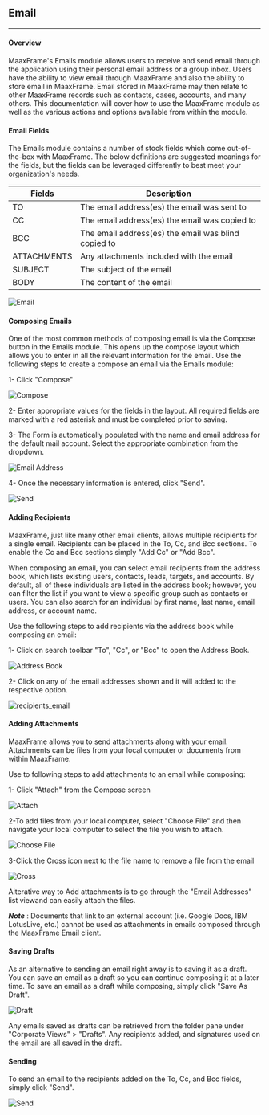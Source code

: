 ## Email

---

#### Overview

MaaxFrame's Emails module allows users to receive and send email through the application using their personal email address or a group inbox. Users have the ability to view email through MaaxFrame and also the ability to store email in MaaxFrame. Email stored in MaaxFrame may then relate to other MaaxFrame records such as contacts, cases, accounts, and many others. This documentation will cover how to use the MaaxFrame module as well as the various actions and options available from within the module.

#### Email Fields

The Emails module contains a number of stock fields which come out-of-the-box with MaaxFrame. The below definitions are suggested meanings for the fields, but the fields can be leveraged differently to best meet your organization's needs.


Fields | Description
---|---
TO | The email address(es) the email was sent to
CC | The email address(es) the email was copied to
BCC | The email address(es) the email was blind copied to
ATTACHMENTS | Any attachments included with the email
SUBJECT | The subject of the email
BODY | The content of the email

![Email](/img/email1.png)

#### Composing Emails

One of the most common methods of composing email is via the Compose button in the Emails module. This opens up the compose layout which allows you to enter in all the relevant information for the email.
Use the following steps to create a compose an email via the Emails module:

1- Click "Compose"

![Compose](/img/compose.PNG)

2- Enter appropriate values for the fields in the layout. All required fields are marked with a red asterisk and must be completed prior to saving.

3- The Form is automatically populated with the name and email address for the default mail account. Select the appropriate combination from the dropdown.

![Email Address](/img/email_address.PNG)

4- Once the necessary information is entered, click "Send".

![Send](/img/send.PNG)

#### Adding Recipients

MaaxFrame, just like many other email clients, allows multiple recipients for a single email. Recipients can be placed in the To, Cc, and Bcc sections. To enable the Cc and Bcc sections simply "Add Cc" or "Add Bcc".

When composing an email, you can select email recipients from the address book, which lists existing users, contacts, leads, targets, and accounts. By default, all of these individuals are listed in the address book; however, you can filter the list if you want to view a specific group such as contacts or users. You can also search for an individual by first name, last name, email address, or account name.

Use the following steps to add recipients via the address book while composing an email:

1- Click on search toolbar "To", "Cc", or "Bcc" to open the Address Book.

![Address Book](/img/address_book.PNG)

2- Click on any of the email addresses shown and it will added to the respective option.

![recipients_email](/img/recipients_email.png)

#### Adding Attachments

MaaxFrame allows you to send attachments along with your email. Attachments can be files from your local computer or documents from within MaaxFrame.

Use to following steps to add attachments to an email while composing:

1- Click "Attach" from the Compose screen

![Attach](/img/attach.PNG)

2-To add files from your local computer, select "Choose File" and then navigate your local computer to select the file you wish to attach.

![Choose File](/img/choose.PNG)

3-Click the Cross icon next to the file name to remove a file from the email

![Cross](/img/cross.PNG)

Alterative way to Add attachments is to go through the "Email Addresses" list viewand can easily attach the files.

***Note*** : Documents that link to an external account (i.e. Google Docs, IBM LotusLive, etc.) cannot be used as attachments in emails composed through the MaaxFrame Email client.

#### Saving Drafts

As an alternative to sending an email right away is to saving it as a draft. You can save an email as a draft so you can continue composing it at a later time. To save an email as a draft while composing, simply click "Save As Draft".

![Draft](/img/draft.PNG)

Any emails saved as drafts can be retrieved from the folder pane under "Corporate Views" > "Drafts". Any recipients added, and signatures used on the email are all saved in the draft.

#### Sending

To send an email to the recipients added on the To, Cc, and Bcc fields, simply click "Send".

![Send](/img/send.PNG)
